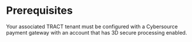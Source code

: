 # Prerequisites

Your associated TRACT tenant must be configured with a Cybersource payment gateway with an account
that has 3D secure processing enabled.

